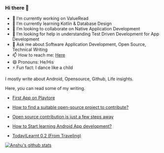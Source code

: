### Hi there 👋

<!--
**ashandilya/ashandilya** is a ✨ _special_ ✨ repository because its `README.md` (this file) appears on your GitHub profile.



Here are some ideas to get you started:
-->

- 🔭 I’m currently working on ValueRead
- 🌱 I’m currently learning Kotlin & Database Design 
- 👯 I’m looking to collaborate on Native Application Development
- 🤔 I’m looking for help in understanding Test Driven Development for App Development
- 💬 Ask me about Software Application Development, Open Source, Technical Writing
- 📫 How to reach me: [Here](https://linktr.ee/anshu.shandilya)
- 😄 Pronouns: He/His
- ⚡ Fun fact: I dance like a child
     
     
I mostly write about Android, Opensource, Github, Life insights. 
     
Here, you can read some of my writing.

- [First App on Playtore](https://medium.com/ashandilya/first-app-on-playstore-7a84ddb1a268?source=---------5------------------)

- [How to find a suitable open-source project to contribute?](https://medium.com/@ashandilya/how-to-find-a-suitable-open-source-project-to-contribute-55ac1cd97de4)

- [Open source contribution is just a few steps away](https://medium.com/ashandilya/open-source-contribution-is-just-a-few-steps-away-f898dc725e1a?source=---------11------------------)

- [How to Start learning Android App development?](https://medium.com/ashandilya/how-to-start-learning-android-app-development-2eae017d3769?source=---------12------------------)

- [TodayILearnt 0.2 (From Traveling)](https://medium.com/@ashandilya/todayilearnt-0-2-from-traveling-3446f993e4eb?source=---------14------------------)


<!--[![Top Langs](https://github-readme-stats.vercel.app/api/top-langs/?username=ashandilya&show_icons=true)](https://github.com/ashandilya/github-readme-stats)-->
[![Anshu's github stats](https://github-readme-stats.vercel.app/api?username=ashandilya&show_icons=true)](https://github.com/ashandilya/github-readme-stats)


